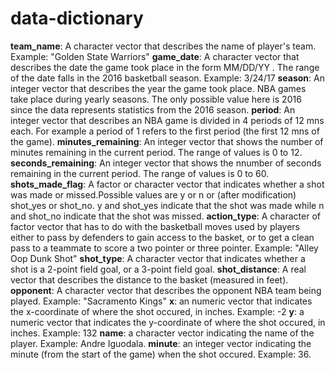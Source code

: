 data-dictionary
================

**team\_name**: A character vector that describes the name of player's team. Example: "Golden State Warriors"
**game\_date**: A character vector that describes the date the game took place in the form MM/DD/YY . The range of the date falls in the 2016 basketball season. Example: 3/24/17
**season**: An integer vector that describes the year the game took place. NBA games take place during yearly seasons. The only possible value here is 2016 since the data represents statistics from the 2016 season.
**period**: An integer vector that describes an NBA game is divided in 4 periods of 12 mns each. For example a period of 1 refers to the first period (the first 12 mns of the game).
**minutes\_remaining**: An integer vector that shows the number of minutes remaining in the current period. The range of values is 0 to 12.
**seconds\_remaining**: An integer vector that shows the nnumber of seconds remaining in the current period. The range of values is 0 to 60.
**shots\_made\_flag**: A factor or character vector that indicates whether a shot was made or missed.Possible values are y or n or (after modification) shot\_yes or shot\_no. y and shot\_yes indicate that the shot was made while n and shot\_no indicate that the shot was missed.
**action\_type**: A character of factor vector that has to do with the basketball moves used by players either to pass by defenders to gain access to the basket, or to get a clean pass to a teammate to score a two pointer or three pointer. Example: "Alley Oop Dunk Shot"
**shot\_type**: A character vector that indicates whether a shot is a 2-point field goal, or a 3-point field goal.
**shot\_distance**: A real vector that describes the distance to the basket (measured in feet).
**opponent**: A character vector that describes the opponent NBA team being played. Example: "Sacramento Kings"
**x**: an numeric vector that indicates the x-coordinate of where the shot occured, in inches. Example: -2
**y**: a numeric vector that indicates the y-coordinate of where the shot occured, in inches. Example: 132
**name**: a character vector indicating the name of the player. Example: Andre Iguodala.
**minute**: an integer vector indicating the minute (from the start of the game) when the shot occured. Example: 36.
